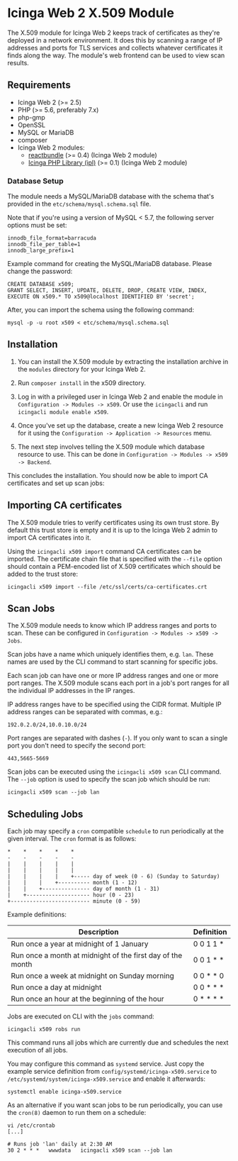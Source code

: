 # Icinga Web 2 X.509 Module

The X.509 module for Icinga Web 2 keeps track of certificates as they're deployed in a network environment. It does
this by scanning a range of IP addresses and ports for TLS services and collects whatever certificates it finds
along the way. The module's web frontend can be used to view scan results.

## Requirements

* Icinga Web 2 (&gt;= 2.5)
* PHP (&gt;= 5.6, preferably 7.x)
* php-gmp
* OpenSSL
* MySQL or MariaDB
* composer
* Icinga Web 2 modules:
  * [reactbundle](https://github.com/Icinga/icingaweb2-module-reactbundle) (>= 0.4) (Icinga Web 2 module)
  * [Icinga PHP Library (ipl)](https://github.com/Icinga/icingaweb2-module-ipl) (>= 0.1) (Icinga Web 2 module)

### Database Setup

The module needs a MySQL/MariaDB database with the schema that's provided in the `etc/schema/mysql.schema.sql` file.

Note that if you're using a version of MySQL < 5.7, the following server options must be set:

```
innodb_file_format=barracuda
innodb_file_per_table=1
innodb_large_prefix=1
```

Example command for creating the MySQL/MariaDB database. Please change the password:

```
CREATE DATABASE x509;
GRANT SELECT, INSERT, UPDATE, DELETE, DROP, CREATE VIEW, INDEX, EXECUTE ON x509.* TO x509@localhost IDENTIFIED BY 'secret';
```

After, you can import the schema using the following command:

```
mysql -p -u root x509 < etc/schema/mysql.schema.sql
```

## Installation

1. You can install the X.509 module by extracting the installation archive in the `modules` directory for your
Icinga Web 2.

2. Run `composer install` in the x509 directory.

3. Log in with a privileged user in Icinga Web 2 and enable the module in `Configuration -> Modules -> x509`.
Or use the `icingacli` and run `icingacli module enable x509`.

4. Once you've set up the database, create a new Icinga Web 2 resource for it using the
`Configuration -> Application -> Resources` menu.

5. The next step involves telling the X.509 module which database resource to use. This can be done in
`Configuration -> Modules -> x509 -> Backend`.

This concludes the installation. You should now be able to import CA certificates and set up scan jobs:

## Importing CA certificates

The X.509 module tries to verify certificates using its own trust store. By default this trust store is empty and it
is up to the Icinga Web 2 admin to import CA certificates into it.

Using the `icingacli x509 import` command CA certificates can be imported. The certificate chain file that is specified
with the `--file` option should contain a PEM-encoded list of X.509 certificates which should be added to the trust
store:

```
icingacli x509 import --file /etc/ssl/certs/ca-certificates.crt
```

## Scan Jobs

The X.509 module needs to know which IP address ranges and ports to scan. These can be configured in
`Configuration -> Modules -> x509 -> Jobs`.

Scan jobs have a name which uniquely identifies them, e.g. `lan`. These names are used by the CLI command to start
scanning for specific jobs.

Each scan job can have one or more IP address ranges and one or more port ranges. The X.509 module scans each port in
a job's port ranges for all the individual IP addresses in the IP ranges.

IP address ranges have to be specified using the CIDR format. Multiple IP address ranges can be separated with commas,
e.g.:

`192.0.2.0/24,10.0.10.0/24`

Port ranges are separated with dashes (`-`). If you only want to scan a single port you don't need to specify the second
port:

`443,5665-5669`

Scan jobs can be executed using the `icingacli x509 scan` CLI command. The `--job` option is used to specify the scan
job which should be run:

```
icingacli x509 scan --job lan
```

## Scheduling Jobs

Each job may specify a `cron` compatible `schedule` to run periodically at the given interval. The `cron` format is as
follows:

```
*    *    *    *    *
-    -    -    -    -
|    |    |    |    |
|    |    |    |    |
|    |    |    |    +----- day of week (0 - 6) (Sunday to Saturday)
|    |    |    +---------- month (1 - 12)
|    |    +--------------- day of month (1 - 31)
|    +-------------------- hour (0 - 23)
+------------------------- minute (0 - 59)
```

Example definitions:

Description                                                 | Definition
------------------------------------------------------------| ----------
Run once a year at midnight of 1 January                    | 0 0 1 1 *
Run once a month at midnight of the first day of the month  | 0 0 1 * *
Run once a week at midnight on Sunday morning               | 0 0 * * 0
Run once a day at midnight                                  | 0 0 * * *
Run once an hour at the beginning of the hour               | 0 * * * *

Jobs are executed on CLI with the `jobs` command:

```
icingacli x509 robs run
```

This command runs all jobs which are currently due and schedules the next execution of all jobs.

You may configure this command as `systemd` service. Just copy the example service definition from
`config/systemd/icinga-x509.service` to `/etc/systemd/system/icinga-x509.service` and enable it afterwards:

```
systemctl enable icinga-x509.service
```

As an alternative if you want scan jobs to be run periodically, you can use the `cron(8)` daemon to run them on a
schedule:

```
vi /etc/crontab
[...]

# Runs job 'lan' daily at 2:30 AM
30 2 * * *   wwwdata   icingacli x509 scan --job lan
```
